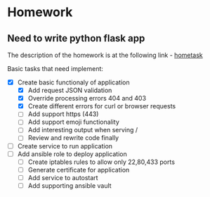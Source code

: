# Homework

## Need to write python flask app

The description of the homework is at the following link -
[hometask](docs/ansible_assignment.md)


Basic tasks that need implement:

- [x] Create basic functionaly of application
  - [x] Add request JSON validation
  - [x] Override processing errors 404 and 403
  - [x] Create different errors for curl or browser requests
  - [ ] Add support https (443)
  - [ ] Add support emoji functionality
  - [ ] Add interesting output when serving / 
  - [ ] Review and rewrite code finally
- [ ] Create service to run application 
- [ ] Add ansible role to deploy application
  - [ ] Create iptables rules to allow only 22,80,433 ports
  - [ ] Generate certificate for application
  - [ ] Add service to autostart
  - [ ] Add supporting ansible vault
